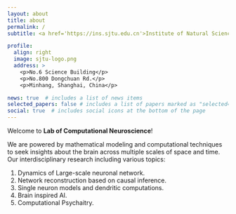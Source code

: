 ```yaml
---
layout: about
title: about
permalink: /
subtitle: <a href='https://ins.sjtu.edu.cn'>Institute of Natural Science</a>, <a href='http://www.sjtu.edu.cn'> Shanghai Jiao Tong University</a>.

profile:
  align: right
  image: sjtu-logo.png
  address: >
    <p>No.6 Science Building</p>
    <p>No.800 Dongchuan Rd.</p>
    <p>Minhang, Shanghai, China</p>

news: true  # includes a list of news items
selected_papers: false # includes a list of papers marked as "selected={true}"
social: true  # includes social icons at the bottom of the page
---
```


Welcome to **Lab of Computational Neuroscience**!

We are powered by mathematical modeling and computational techniques to seek insights about the brain across multiple scales of space and time. Our interdisciplinary research including various topics:

1. Dynamics of Large-scale neuronal network.
2. Network reconstruction based on causal inference.
3. Single neuron models and dendritic computations.
4. Brain inspired AI.
5. Computational Psychaitry.
